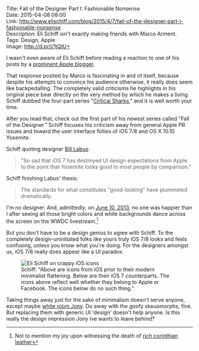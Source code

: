 Title: Fall of the Designer Part I: Fashionable Nonsense  
Date: 2015-04-08 08:00  
Link: http://www.elischiff.com/blog/2015/4/7/fall-of-the-designer-part-i-fashionable-nonsense  
Description: Eli Schiff isn't exactly making friends with Marco Arment.  
Tags: Design, Apple  
Image: http://d.pr/i/1jQtU+  

I wasn't even aware of Eli Schiff before reading a reaction to one of his posts by a [prominent Apple blogger][1]. 

That response posited by Marco is fascinating in and of itself, because despite his attempts to convince his audience otherwise, it really does seem like backpedalling. The completely valid criticisms he highlights in his original piece bear directly on the very method by which he makes a living. Schiff dubbed the four-part series "[Critical Sharks][2]," and it is well worth your time.

After you read that, check out the first part of his newest series called "Fall of the Designer." Schiff focuses his criticism away from general Apple PR issues and toward the user interface follies of iOS 7/8 and OS X 10.10 Yosemite.

Schiff quoting designer [Bill Labus][3]:

> "So sad that iOS 7 has destroyed UI design expectations from Apple to the point that Yosemite looks good to most people by comparison."

Schiff finishing Labus' thesis:

> The standards for what constitutes "good-looking" have plummeted dramatically.

I'm no designer. And, admittedly, on [June 10, 2013][4], no one was happier than I after seeing all those bright colors and white backgrounds dance across the screen on the WWDC livestream.[^1]

But you don't have to be a design genius to agree with Schiff. To the completely design-uninitiated folks like yours truly iOS 7/8 looks and feels confusing, unless you know what you're doing. For the designers amongst us, iOS 7/8 really does appear like a UI paradox.

<figure>
	<img class="screenshot" src="http://d.pr/i/1jQtU+" alt="Eli Schiff on crappy iOS icons" title="Eli Schiff on crappy iOS icons">
	<figcaption>Schiff: "Above are icons from iOS prior to their modern minimalist flattening. Below are their iOS 7 counterparts. The icons above reflect well whether they belong to Apple or Facebook. The icons below do no such thing."</figcaption>
</figure>

Taking things away just for the sake of minimalism doesn't serve anyone, except maybe [white room Jony][5]. Do away with the goofy skeuomorphs, fine. But replacing them with generic UI 'design' doesn't help anyone. Is this really the design impression Jony Ive wants to leave behind?

[^1]: Not to mention my joy upon witnessing the death of [rich corinthian leather][a]

[a]: http://daringfireball.net/2013/01/the_trend_against_skeuomorphism "John Gruber's piece on the design trend away from skeuomorphism"

[1]: http://www.marco.org/2015/03/25/censoring-myself-for-apple "Marco Arment explaining how he's *not* censoring himself for Apple"
[2]: http://www.elischiff.com/blog/2015/3/4/critical-sharks-part-i-you-cant-say-that "Eli Schiff's critique of iOS 7"
[3]: https://dribbble.com/blabus "Bill Labus on Dribbble"
[4]: https://www.apple.com/pr/library/2013/06/10Apple-Unveils-iOS-7.html "Apple's Press Release for iOS 7"
[5]: https://www.change.org/p/apple-free-jony-ive-from-his-white-room "Snarky 'petition' poking fun at Jony Ive's characteristic white videos"